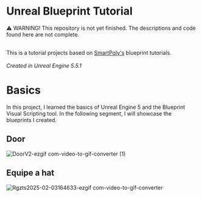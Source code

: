 # Unreal Blueprint Tutorial
⚠️ WARNING! This repository is not yet finished. The descriptions and code found here are not complete. <br><br>


This is a tutorial projects based on [SmartPoly's](https://www.youtube.com/@SmartPoly) blueprint tutorials. <br><br>
*Created in Unreal Engine 5.5.1*

# Basics
In this project, I learned the basics of Unreal Engine 5 and the Blueprint Visual Scripting tool. In the following segment, I will showcase the blueprints I created.

## Door
![DoorV2-ezgif com-video-to-gif-converter (1)](https://github.com/user-attachments/assets/2bcba5de-2364-413e-b757-98f1979b1e8b)

## Equipe a hat
![Rgzts2025-02-03164633-ezgif com-video-to-gif-converter](https://github.com/user-attachments/assets/34a4225b-61d0-4a46-a8dc-cdcf41adb6f7)


